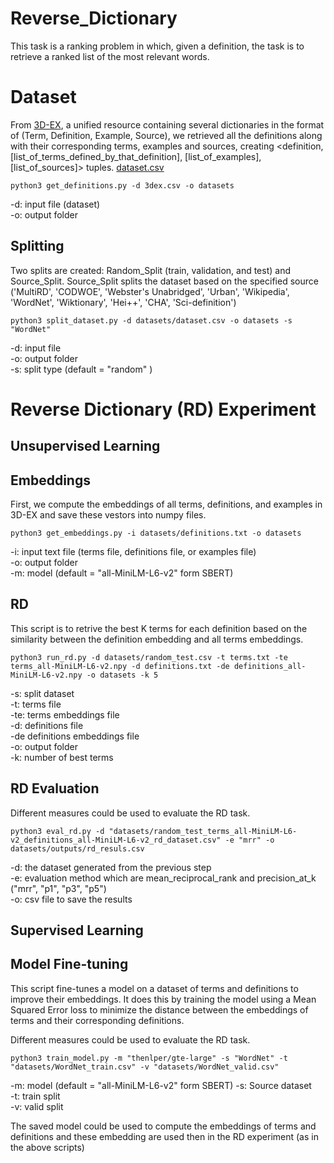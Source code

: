 # Reverse_Dictionary

This task is a ranking problem in which, given a definition, the task is to retrieve a ranked list of the most relevant words. 

# Dataset #
From [3D-EX](https://github.com/F-Almeman/3D-EX/tree/main), a unified resource containing several dictionaries in the format of (Term, Definition, Example, Source), we retrieved all the definitions along with their corresponding terms, examples and sources, creating <definition, [list_of_terms_defined_by_that_definition], [list_of_examples],  [list_of_sources]> tuples. [dataset.csv](https://drive.google.com/uc?export=download&id=1TdVx9Pk3SQ16vWkr8WBi6SLpKMV9tIm6)

```
python3 get_definitions.py -d 3dex.csv -o datasets
```
-d: input file (dataset) <br/>
-o: output folder 

## Splitting ##
Two splits are created: Random_Split (train, validation, and test) and Source_Split. Source_Split splits the dataset based on the specified source ('MultiRD', 'CODWOE', 'Webster\'s Unabridged', 'Urban', 'Wikipedia', 'WordNet', 'Wiktionary', 'Hei++', 'CHA', 'Sci-definition')

```
python3 split_dataset.py -d datasets/dataset.csv -o datasets -s "WordNet"
```
-d: input file  <br/>
-o: output folder <br/>
-s: split type (default = "random" )

# Reverse Dictionary (RD) Experiment #

## Unsupervised Learning ##

## Embeddings ##
First, we compute the embeddings of all terms, definitions, and examples in 3D-EX and save these vestors into numpy files.

```
python3 get_embeddings.py -i datasets/definitions.txt -o datasets 
```
-i: input text file (terms file, definitions file, or examples file) <br/>
-o: output folder <br/>
-m: model (default = "all-MiniLM-L6-v2" form SBERT)


## RD ##

This script is to retrive the best K terms for each definition based on the similarity between the definition embedding and all terms embeddings.
```
python3 run_rd.py -d datasets/random_test.csv -t terms.txt -te terms_all-MiniLM-L6-v2.npy -d definitions.txt -de definitions_all-MiniLM-L6-v2.npy -o datasets -k 5 
```
-s: split dataset <br/>
-t: terms file <br/>
-te: terms embeddings file <br/>
-d: definitions file <br/>
-de definitions embeddings file <br/>
-o: output folder <br/>
-k: number of best terms

## RD Evaluation ##
Different measures could be used to evaluate the RD task. 
```
python3 eval_rd.py -d "datasets/random_test_terms_all-MiniLM-L6-v2_definitions_all-MiniLM-L6-v2_rd_dataset.csv" -e "mrr" -o datasets/outputs/rd_resuls.csv

```

-d: the dataset generated from the previous step  <br/>
-e: evaluation method which are mean_reciprocal_rank and precision_at_k ("mrr", "p1", "p3", "p5") <br/>
-o: csv file to save the results

## Supervised Learning ##

## Model Fine-tuning ##
This script fine-tunes a model on a dataset of terms and definitions to improve their embeddings. It does this by training the model using a Mean Squared Error loss to minimize the distance between the embeddings of terms and their corresponding definitions.

Different measures could be used to evaluate the RD task. 
```
python3 train_model.py -m "thenlper/gte-large" -s "WordNet" -t "datasets/WordNet_train.csv" -v "datasets/WordNet_valid.csv"
```
-m: model (default = "all-MiniLM-L6-v2" form SBERT)
-s: Source dataset <br/>
-t: train split <br/>
-v: valid split <br/>

The saved model could be used to compute the embeddings of terms and definitions and these embedding are used then in the RD experiment (as in the above scripts)
